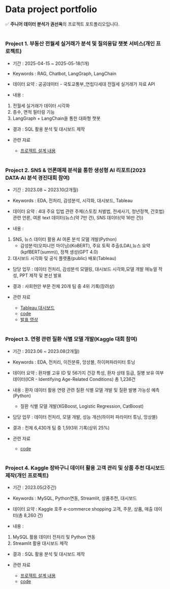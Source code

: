 # Data project portfolio
✅ **주니어 데이터 분석가 권선옥**의 프로젝트 포트폴리오입니다.
#

### **Project 1. 부동산 전월세 실거래가 분석 및 질의응답 챗봇 서비스(개인 프로젝트)**
- 기간 : 2025-04-15 ~ 2025-05-18(1개)

- Keywords : RAG, Chatbot, LangGraph, LangChain

- 데이터 요약 : 공공데이터 - 국토교통부_연립다세대 전월세 실거래가 자료 API

- 내용 : 
 1) 전월세 실거래가 데이터 시각화
 2) 층수, 면적 필터링 기능
 3) LangGraph + LangChain을 통한 대화형 챗봇

- 결과 : SQL 활용 분석 및 대시보드 제작

- 관련 자료
   - [프로젝트 설계 내용](https://github.com/sunohk/RAG_chatbot_app)

#


### **Project 2. SNS & 언론매체 분석을 통한 생성형 AI 리포트(2023 DATA·AI 분석 경진대회 참여)**
- 기간 : 2023.08 ~ 2023.10(2개월)
  
- Keywords : EDA, 전처리, 감성분석, 시각화, 대시보드, Tableau
  
- 데이터 요약 : 4대 주요 입법 관련 주제(스토킹 처벌법, 전세사기, 청년정책, 간호법) 관련 언론, 여론 text 데이터(뉴스(약 7만 건), SNS 데이터(약 16만 건))

- 내용 : 
1) SNS, 뉴스 데이터 활용 AI 여론 분석 모델 개발(Python)
   - 감성분석(오피니언 마이닝)(KoBERT), 주요 토픽 추출(LDA),뉴스 요약(kpfBERT(summ)), 정책 생성(GPT 4.0)
2) 대시보드 시각화 및 공식 플랫폼(public) 배포(Tableau)

- 담당 업무 : 데이터 전처리, 감성분석 모델링, 대시보드 시각화,모델 개발 매뉴얼 작성, PPT 제작 및 본선 발표

- 결과 : 사회현안 부문 전체 20개 팀 중 4위 기록(장려상)

- 관련 자료
   - [Tableau 대시보드](https://public.tableau.com/app/profile/jeans.new/viz/MAIREPORT/final_Dashboard)
   - [code](https://github.com/sunohk/dataon_pj)
   - [발표 영상](https://drive.google.com/drive/folders/1R-c5bz3Y6hLISME6UgW9lGOFkYybBQFU)

#

### **Project 3. 연령 관련 질환 식별 모델 개발(Kaggle 대회 참여)**
- 기간 : 2023.06 ~ 2023.08(2개월)
  
- Keywords : EDA, 전처리, 이진분류, 앙상블, 하이퍼파라미터 튜닝
  
- 데이터 요약 : 환자별 고유 ID 및 56가지 건강 특성, 환자 상태 등급, 질병 보유 여부 데이터(ICR - Identifying Age-Related Conditions) 총 1,236건

- 내용 : 환자 데이터 활용 연령 관련 질환 식별 모델 개발 및 질환 발병 가능성 예측(Python)
    - 질환 식별 모델 개발(XGBoost, Logistic Regression, CatBoost)

- 담당 업무 : 데이터 전처리, 모델 개발, 성능 개선(하이퍼 파라미터 튜닝, 앙상블)

- 결과 : 전체 6,430개 팀 중 1,593위 기록(상위 25%)

- 관련 자료
   - [code](https://github.com/sunohk/kaggle_pj)

#

### **Project 4. Kaggle 장바구니 데이터 활용 고객 관리 및 상품 추천 대시보드 제작(개인 프로젝트)**
- 기간 : 2023.05(2주간)

- Keywords : MySQL, Python연동, Streamlit, 상품추천, 대시보드

- 데이터 요약 : Kaggle 호주 e-commerce shopping 고객, 주문, 상품, 매출 데이터(총 8,260 건)

- 내용 : 
 1) MySQL 활용 데이터 전처리 및 Python 연동
 2) Streamlit 활용 대시보드 제작

- 결과 : SQL 활용 분석 및 대시보드 제작

- 관련 자료
   - [프로젝트 설계 내용](https://fork-hawk-4ca.notion.site/Mini_Project-a2417fc19e2944e1b0ae502ea94632d0)
   - [code](https://github.com/sunohk/miniproject_2/tree/master)

